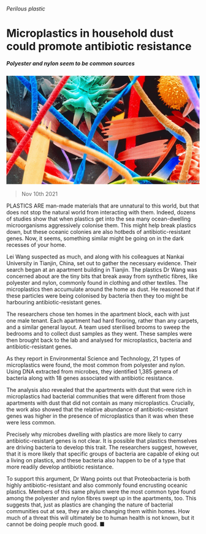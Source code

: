 ###### Perilous plastic

# Microplastics in household dust could promote antibiotic resistance 

##### Polyester and nylon seem to be common sources 

![image](images/20211113_stp002.jpg) 

> Nov 10th 2021 

PLASTICS ARE man-made materials that are unnatural to this world, but that does not stop the natural world from interacting with them. Indeed, dozens of studies show that when plastics get into the sea many ocean-dwelling microorganisms aggressively colonise them. This might help break plastics down, but these oceanic colonies are also hotbeds of antibiotic-resistant genes. Now, it seems, something similar might be going on in the dark recesses of your home.

Lei Wang suspected as much, and along with his colleagues at Nankai University in Tianjin, China, set out to gather the necessary evidence. Their search began at an apartment building in Tianjin. The plastics Dr Wang was concerned about are the tiny bits that break away from synthetic fibres, like polyester and nylon, commonly found in clothing and other textiles. The microplastics then accumulate around the home as dust. He reasoned that if these particles were being colonised by bacteria then they too might be harbouring antibiotic-resistant genes.


The researchers chose ten homes in the apartment block, each with just one male tenant. Each apartment had hard flooring, rather than any carpets, and a similar general layout. A team used sterilised brooms to sweep the bedrooms and to collect dust samples as they went. These samples were then brought back to the lab and analysed for microplastics, bacteria and antibiotic-resistant genes.

As they report in Environmental Science and Technology, 21 types of microplastics were found, the most common from polyester and nylon. Using DNA extracted from microbes, they identified 1,385 genera of bacteria along with 18 genes associated with antibiotic resistance.

The analysis also revealed that the apartments with dust that were rich in microplastics had bacterial communities that were different from those apartments with dust that did not contain as many microplastics. Crucially, the work also showed that the relative abundance of antibiotic-resistant genes was higher in the presence of microplastics than it was when these were less common.

Precisely why microbes dwelling with plastics are more likely to carry antibiotic-resistant genes is not clear. It is possible that plastics themselves are driving bacteria to develop this trait. The researchers suggest, however, that it is more likely that specific groups of bacteria are capable of eking out a living on plastics, and these bacteria also happen to be of a type that more readily develop antibiotic resistance.

To support this argument, Dr Wang points out that Proteobacteria is both highly antibiotic-resistant and also commonly found encrusting oceanic plastics. Members of this same phylum were the most common type found among the polyester and nylon fibres swept up in the apartments, too. This suggests that, just as plastics are changing the nature of bacterial communities out at sea, they are also changing them within homes. How much of a threat this will ultimately be to human health is not known, but it cannot be doing people much good. ■

